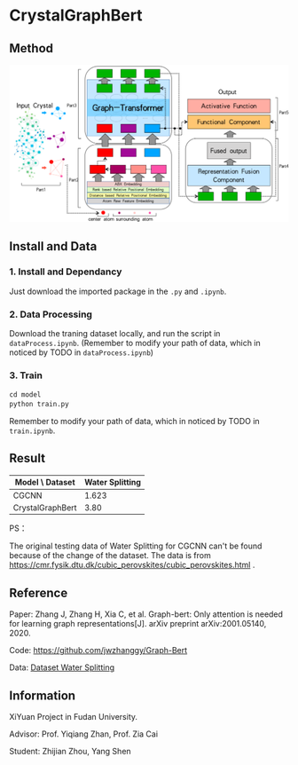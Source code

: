 # CrystalGraphBert

## Method

<img src="./assets/Method.png" alt="Method" style="zoom:50%;" />

## Install and Data

### 1. Install and Dependancy

Just download the imported package in the `.py` and `.ipynb`.

### 2. Data Processing

Download the traning dataset locally, and run the script in `dataProcess.ipynb`. (Remember to modify your path of data, which in noticed by TODO in  `dataProcess.ipynb`)

### 3. Train

```python
cd model
python train.py
```

Remember to modify your path of data, which in noticed by TODO in `train.ipynb`.

## Result

| Model \ Dataset  | Water Splitting |
| ---------------- | --------------- |
| CGCNN            | 1.623           |
| CrystalGraphBert | 3.80            |

PS：

The original testing data of Water Splitting for CGCNN can't be found because of the change of the dataset. The data is from https://cmr.fysik.dtu.dk/cubic_perovskites/cubic_perovskites.html .

## Reference

Paper: Zhang J, Zhang H, Xia C, et al. Graph-bert: Only attention is needed for learning graph representations[J]. arXiv preprint arXiv:2001.05140, 2020.

Code: https://github.com/jwzhanggy/Graph-Bert

Data: [Dataset Water Splitting](https://cmr.fysik.dtu.dk/cubic_perovskites/cubic_perovskites.html#abo3-candidates-for-water-splitting)

## Information

XiYuan Project in Fudan University.

Advisor: Prof. Yiqiang Zhan, Prof. Zia Cai

Student: Zhijian Zhou, Yang Shen